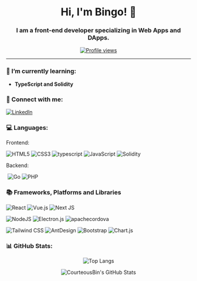 <h1 align="center">Hi, I'm Bingo! 👋</h1>
<h3 align="center">I am a front-end developer specializing in Web Apps and DApps.</h3>

<p align="center">
  <a href="https://github.com/dante4rt"><img src="https://komarev.com/ghpvc/?username=CourteousBin&style=flat-square" alt="Profile views"/></a>
</p>

---

### 🌱 I’m currently learning:
- **TypeScript and Solidity**

### 🤝 Connect with me:
<p align="left">
  <a href="https://space.bilibili.com/569420627" target="_blank"><img src="https://img.shields.io/badge/Bilibili-FF6A8A?logo=bilibili&logoColor=fff" alt="LinkedIn"/></a>
</p>

### 💻 Languages:

Frontend:
<p align="left"> 
<img src="https://img.shields.io/badge/-HTML5-%23E34F26?style=flat&logo=html5&logoColor=white" alt="HTML5"/>
<img src="https://img.shields.io/badge/-CSS3-%231572B6?style=flat&logo=css3&logoColor=white" alt="CSS3"/>
<img src="https://img.shields.io/badge/typescript-%23007ACC.svg?style=flat&logo=typescript&logoColor=white" alt="typescript"/>
<img src="https://img.shields.io/badge/-JavaScript-%23F7DF1E?style=flat&logo=javascript&logoColor=black" alt="JavaScript"/> 
  <img src="https://img.shields.io/badge/-Solidity-%23363636.svg?style=flat&logo=solidity&logoColor=white" alt="Solidity"/> 

</p>

Backend:

<p align="left"> 
<img src="https://img.shields.io/badge/python-3670A0?style=flat&logo=python&logoColor=ffdd54" alt=""Python/>
<img src="https://img.shields.io/badge/go-%2300ADD8.svg?style=flat&logo=go&logoColor=white" alt="Go"/>
<img src="https://img.shields.io/badge/php-%23777BB4.svg?style=flat&logo=php&logoColor=white" alt="PHP"/>
</p>

### 📚 Frameworks, Platforms and Libraries

<p align="left"> 
  <img src="https://img.shields.io/badge/-React-%2361DAFB?style=flat&logo=react&logoColor=black" alt="React"/> 
  <img src="https://img.shields.io/badge/-Vue.js-%234FC08D?style=flat&logo=vue.js&logoColor=white" alt="Vue.js"/> 
  <img src="https://img.shields.io/badge/Next-black?style=flat&logo=next.js&logoColor=white" alt="Next JS"/>
</p>
<p align="left"> 

  <img src="https://img.shields.io/badge/node.js-6DA55F?style=flat&logo=node.js&logoColor=white" alt="NodeJS"/>
  <img src="https://img.shields.io/badge/Electron-191970?style=flat&logo=Electron&logoColor=white" alt="Electron.js"/>
  <img src="https://img.shields.io/badge/apachecordova-black?style=flat&logo=apachecordova&logoColor=#E8E8E8" alt="apachecordova"/>
  </p>

<p align="left"> 
<img src="https://img.shields.io/badge/-Tailwind_CSS-%2338B2AC?style=flat&logo=tailwindcss&logoColor=white" alt="Tailwind CSS"/> 
<img src="https://img.shields.io/badge/-AntDesign-%230170FE?style=flat&logo=ant-design&logoColor=white" alt="AntDesign"/>
<img src="https://img.shields.io/badge/-Bootstrap-%23563D7C?style=flat&logo=bootstrap&logoColor=white" alt="Bootstrap"/> 
<img src="https://img.shields.io/badge/-Chart.js-%23FF6384?style=flat&logo=chart.js&logoColor=white" alt="Chart.js"/> 
</p>

### 📊 GitHub Stats:

<p align="center">
  <img src="https://github-readme-stats.vercel.app/api/top-langs/?username=CourteousBin&theme=algolia&layout=compact" alt="Top Langs"/>
</p>

<p align="center">
  <img src="https://github-readme-stats.vercel.app/api?username=CourteousBin&show_icons=true&theme=algolia" alt="CourteousBin's GitHub Stats"/>
</p>
